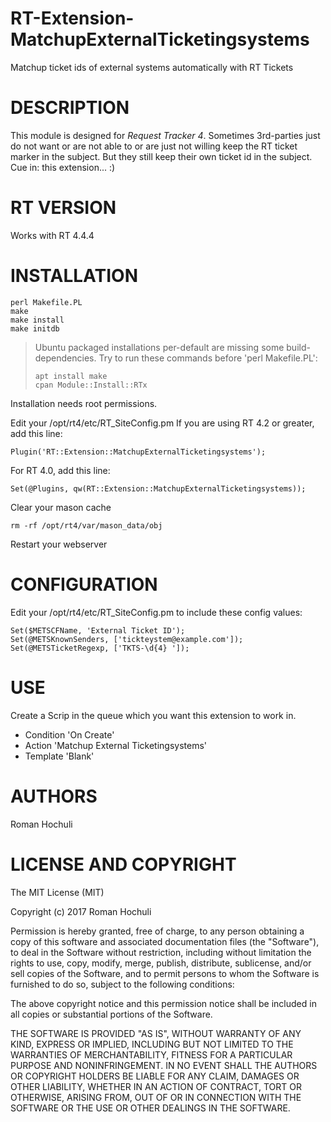 # RT-Extension-MatchupExternalTicketingsystems
Matchup ticket ids of external systems automatically with RT Tickets

# DESCRIPTION
This module is designed for *Request Tracker 4*.
Sometimes 3rd-parties just do not want or are not able to or are just not 
willing keep the RT ticket marker in the subject. But they still keep their
own ticket id in the subject. Cue in: this extension... :)

# RT VERSION
Works with RT 4.4.4

# INSTALLATION
    perl Makefile.PL
    make
    make install
    make initdb

> Ubuntu packaged installations per-default are missing some
> build-dependencies. Try to run these commands before 'perl Makefile.PL':
> 
> ```
> apt install make
> cpan Module::Install::RTx
> ```

Installation needs root permissions.

Edit your /opt/rt4/etc/RT_SiteConfig.pm
If you are using RT 4.2 or greater, add this line:

	Plugin('RT::Extension::MatchupExternalTicketingsystems');

For RT 4.0, add this line:

	Set(@Plugins, qw(RT::Extension::MatchupExternalTicketingsystems));

Clear your mason cache

    rm -rf /opt/rt4/var/mason_data/obj


Restart your webserver

# CONFIGURATION
Edit your /opt/rt4/etc/RT_SiteConfig.pm to include these config values:

    Set($METSCFName, 'External Ticket ID');
    Set(@METSKnownSenders, ['tickteystem@example.com']);
    Set(@METSTicketRegexp, ['TKTS-\d{4} ']);

# USE
Create a Scrip in the queue which you want this extension to work in.

* Condition 'On Create'
* Action 'Matchup External Ticketingsystems'
* Template 'Blank'

# AUTHORS
Roman Hochuli

# LICENSE AND COPYRIGHT
The MIT License (MIT)

Copyright (c) 2017 Roman Hochuli

Permission is hereby granted, free of charge, to any person obtaining a
copy of this software and associated documentation files (the
"Software"), to deal in the Software without restriction, including
without limitation the rights to use, copy, modify, merge, publish,
distribute, sublicense, and/or sell copies of the Software, and to
permit persons to whom the Software is furnished to do so, subject to
the following conditions:

The above copyright notice and this permission notice shall be included
in all copies or substantial portions of the Software.

THE SOFTWARE IS PROVIDED "AS IS", WITHOUT WARRANTY OF ANY KIND, EXPRESS
OR IMPLIED, INCLUDING BUT NOT LIMITED TO THE WARRANTIES OF
MERCHANTABILITY, FITNESS FOR A PARTICULAR PURPOSE AND NONINFRINGEMENT.
IN NO EVENT SHALL THE AUTHORS OR COPYRIGHT HOLDERS BE LIABLE FOR ANY
CLAIM, DAMAGES OR OTHER LIABILITY, WHETHER IN AN ACTION OF CONTRACT,
TORT OR OTHERWISE, ARISING FROM, OUT OF OR IN CONNECTION WITH THE
SOFTWARE OR THE USE OR OTHER DEALINGS IN THE SOFTWARE.

